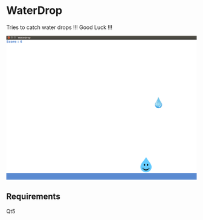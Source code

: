 # WaterDrop

Tries to catch water drops !!!
Good Luck !!!

![screenshot](/waterdrop.png)

## Requirements

Qt5
